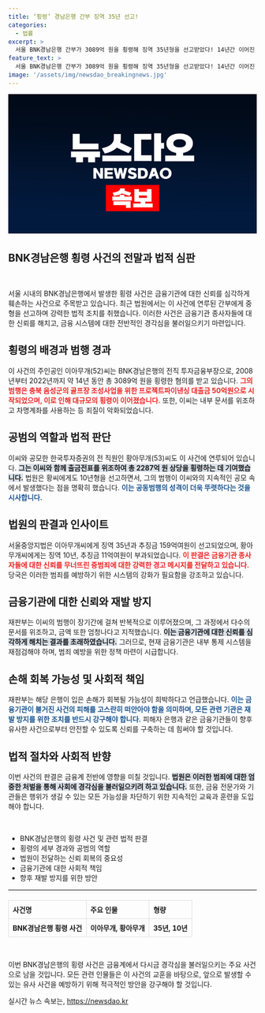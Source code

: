 ```yaml
---
title: ‘횡령’ 경남은행 간부 징역 35년 선고!
categories:
  - 법률
excerpt: >
  서울 BNK경남은행 간부가 3089억 원을 횡령해 징역 35년형을 선고받았다! 14년간 이어진 범행과 문서 위조, 차명계좌 사용으로 금융 신뢰에 큰 타격을 준 이 사건의 전말을 확인해보세요.
feature_text: >
  서울 BNK경남은행 간부가 3089억 원을 횡령해 징역 35년형을 선고받았다! 14년간 이어진 범행과 문서 위조, 차명계좌 사용으로 금융 신뢰에 큰 타격을 준 이 사건의 전말을 확인해보세요.
image: '/assets/img/newsdao_breakingnews.jpg'
---
```


<p><img src="/assets/img/newsdao_breakingnews.jpg" alt="cryptoinkorea 속보" /></p>

<h2 data-ke-size="size26">BNK경남은행 횡령 사건의 전말과 법적 심판</h2>

<p data-ke-size="size16">&nbsp;</p>

<p>서울 시내의 BNK경남은행에서 발생한 횡령 사건은 금융기관에 대한 신뢰를 심각하게 훼손하는 사건으로 주목받고 있습니다. 최근 법원에서는 이 사건에 연루된 간부에게 중형을 선고하며 강력한 법적 조치를 취했습니다. 이러한 사건은 금융기관 종사자들에 대한 신뢰를 해치고, 금융 시스템에 대한 전반적인 경각심을 불러일으키기 마련입니다.</p>

<h2 data-ke-size="size26">횡령의 배경과 범행 경과</h2>

<p>이 사건의 주인공인 이아무개(52)씨는 BNK경남은행의 전직 투자금융부장으로, 2008년부터 2022년까지 약 14년 동안 총 3089억 원을 횡령한 혐의를 받고 있습니다. <b><span style="color: #ee2323;">그의 범행은 충북 음성군의 골프장 조성사업을 위한 프로젝트파이낸싱 대출금 50억원으로 시작되었으며, 이로 인해 대규모의 횡령이 이어졌습니다.</span></b> 또한, 이씨는 내부 문서를 위조하고 차명계좌를 사용하는 등 죄질이 악화되었습니다.</p>

<h2 data-ke-size="size26">공범의 역할과 법적 판단</h2>

<p>이씨와 공모한 한국투자증권의 전 직원인 황아무개(53)씨도 이 사건에 연루되어 있습니다. <b><span style="background-color: #21538527;">그는 이씨와 함께 출금전표를 위조하여 총 2287억 원 상당을 횡령하는 데 기여했습니다.</span></b> 법원은 황씨에게도 10년형을 선고하면서, 그의 범행이 이씨와의 지속적인 공모 속에서 발생했다는 점을 명확히 했습니다. <b><span style="color: #1a5490;">이는 공동범행의 성격이 더욱 뚜렷하다는 것을 시사합니다.</span></b></p>

<h2 data-ke-size="size26">법원의 판결과 인사이트</h2>

<p>서울중앙지법은 이아무개씨에게 징역 35년과 추징금 159억여원이 선고되었으며, 황아무개씨에게는 징역 10년, 추징금 11억여원이 부과되었습니다. <b><span style="color: #ee2323;">이 판결은 금융기관 종사자들에 대한 신뢰를 무너뜨린 중범죄에 대한 강력한 경고 메시지를 전달하고 있습니다.</span></b> 당국은 이러한 범죄를 예방하기 위한 시스템의 강화가 필요함을 강조하고 있습니다.</p>

<h2 data-ke-size="size26">금융기관에 대한 신뢰와 재발 방지</h2>

<p>재판부는 이씨의 범행이 장기간에 걸쳐 반복적으로 이루어졌으며, 그 과정에서 다수의 문서를 위조하고, 금액 또한 엄청나다고 지적했습니다. <b><span style="background-color: #21538527;">이는 금융기관에 대한 신뢰를 심각하게 해치는 결과를 초래하였습니다.</span></b> 그러므로, 현재 금융기관은 내부 통제 시스템을 재점검해야 하며, 범죄 예방을 위한 정책 마련이 시급합니다. </p>

<h2 data-ke-size="size26">손해 회복 가능성 및 사회적 책임</h2>

<p>재판부는 해당 은행이 입은 손해가 회복될 가능성이 희박하다고 언급했습니다. <b><span style="color: #1a5490;">이는 금융기관이 불거진 사건의 피해를 고스란히 떠안아야 함을 의미하며, 모든 관련 기관은 재발 방지를 위한 조치를 반드시 강구해야 합니다.</span></b> 피해자 은행과 같은 금융기관들이 향후 유사한 사건으로부터 안전할 수 있도록 신뢰를 구축하는 데 힘써야 할 것입니다.</p>

<h2 data-ke-size="size26">법적 절차와 사회적 반향</h2>

<p>이번 사건의 판결은 금융계 전반에 영향을 미칠 것입니다. <b><span style="background-color: #21538527;">법원은 이러한 범죄에 대한 엄중한 처벌을 통해 사회에 경각심을 불러일으키려 하고 있습니다.</span></b> 또한, 금융 전문가와 기관들은 행위가 생길 수 있는 모든 가능성을 차단하기 위한 지속적인 교육과 훈련을 도입해야 합니다.</p>

<p data-ke-size="size16">&nbsp;</p>

<ul>
    <li>BNK경남은행의 횡령 사건 및 관련 법적 판결</li>
    <li>횡령의 세부 경과와 공범의 역할</li>
    <li>법원이 전달하는 신뢰 회복의 중요성</li>
    <li>금융기관에 대한 사회적 책임</li>
    <li>향후 재발 방지를 위한 방안</li>
</ul>

<hr style="border:none; border-top:1px solid #ddd;"/>

<table style="width:100%; border-collapse:collapse; margin-top:20px;">
    <thead>
        <tr>
            <th style="border:1px solid #ddd; padding:8px; text-align:left;">사건명</th>
            <th style="border:1px solid #ddd; padding:8px; text-align:left;">주요 인물</th>
            <th style="border:1px solid #ddd; padding:8px; text-align:left;">형량</th>
        </tr>
    </thead>
    <tbody>
        <tr>
            <td style="border:1px solid #ddd; padding:8px; text-align:center;"><b>BNK경남은행 횡령 사건</b></td>
            <td style="border:1px solid #ddd; padding:8px; text-align:center;"><b>이아무개, 황아무개</b></td>
            <td style="border:1px solid #ddd; padding:8px; text-align:center;"><b>35년, 10년</b></td>
        </tr>
    </tbody>
</table> 

<p data-ke-size="size16">&nbsp;</p>

<p>이번 BNK경남은행의 횡령 사건은 금융계에서 다시금 경각심을 불러일으키는 주요 사건으로 남을 것입니다. 모든 관련 인물들은 이 사건의 교훈을 바탕으로, 앞으로 발생할 수 있는 유사 사건을 예방하기 위해 적극적인 방안을 강구해야 할 것입니다.</p>
실시간 뉴스 속보는, <a href="https://newsdao.kr" rel="dofollow">https://newsdao.kr</a>


